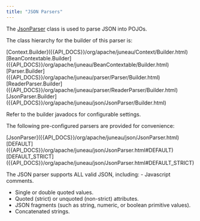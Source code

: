 ```yaml
---
title: "JSON Parsers"
---
```


The [JsonParser]({{API_DOCS}}/org/apache/juneau/json/JsonParser.html) class is used to parse JSON into POJOs.

The class hierarchy for the builder of this parser is:

<tree>
<node-0><java-abstract-class>[Context.Builder]({{API_DOCS}}/org/apache/juneau/Context/Builder.html)</java-abstract-class></node-0>
<node-1><java-abstract-class>[BeanContextable.Builder]({{API_DOCS}}/org/apache/juneau/BeanContextable/Builder.html)</java-abstract-class></node-1>
<node-2><java-abstract-class>[Parser.Builder]({{API_DOCS}}/org/apache/juneau/parser/Parser/Builder.html)</java-abstract-class></node-2>
<node-3><java-abstract-class>[ReaderParser.Builder]({{API_DOCS}}/org/apache/juneau/parser/ReaderParser/Builder.html)</java-abstract-class></node-3>
<node-4><java-class>[JsonParser.Builder]({{API_DOCS}}/org/apache/juneau/json/JsonParser/Builder.html)</java-class></node-4>
</tree>

Refer to the builder javadocs for configurable settings.

The following pre-configured parsers are provided for convenience:

<tree>
<node-0><java-class>[JsonParser]({{API_DOCS}}/org/apache/juneau/json/JsonParser.html)</java-class></node-0>
<node-1><javac-field>[DEFAULT]({{API_DOCS}}/org/apache/juneau/json/JsonParser.html#DEFAULT)</javac-field><javac-field>[DEFAULT_STRICT]({{API_DOCS}}/org/apache/juneau/json/JsonParser.html#DEFAULT_STRICT)</javac-field></node-1>
</tree>

The JSON parser supports ALL valid JSON, including: - Javascript comments.

- Single or double quoted values.
- Quoted (strict) or unquoted (non-strict) attributes.
- JSON fragments (such as string, numeric, or boolean primitive values).
- Concatenated strings.